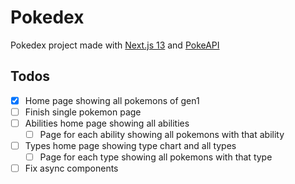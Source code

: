 # Pokedex

Pokedex project made with [Next.js 13](https://nextjs.org/) and [PokeAPI](https://pokeapi.co/)

## Todos

- [x] Home page showing all pokemons of gen1
- [ ] Finish single pokemon page
- [ ] Abilities home page showing all abilities
  - [ ] Page for each ability showing all pokemons with that ability
- [ ] Types home page showing type chart and all types
  - [ ] Page for each type showing all pokemons with that type
- [ ] Fix async components
